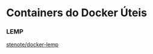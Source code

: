 
# Containers do Docker Úteis 

### LEMP
[stenote/docker-lemp](https://hub.docker.com/r/stenote/docker-lemp/)
